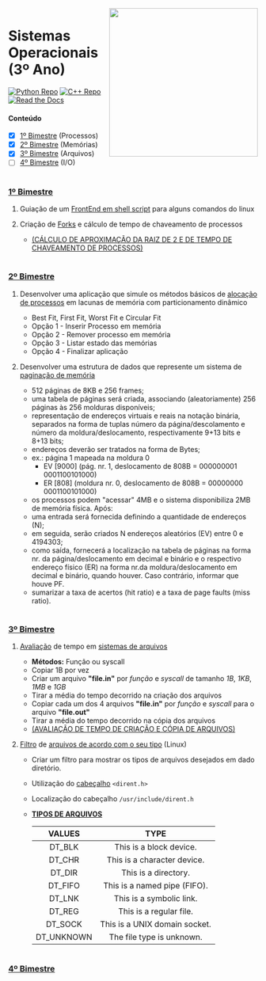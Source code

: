 <img align="right" width="300" height="300" src="https://upload.wikimedia.org/wikipedia/commons/3/35/Tux.svg">

# Sistemas Operacionais (3º Ano)

[![Python Repo](https://img.shields.io/badge/python%20repo-up%20to%20date-brightgreen.svg)](https://github.com/eduschadesoares/pythonCodes) [![C++ Repo](https://img.shields.io/badge/c++%20repo-up%20to%20date-blue.svg)](https://github.com/eduschadesoares/cCodes) [![Read the Docs](https://img.shields.io/badge/docs-check%20out-red.svg)](http://deinfo.uepg.br/~arion/MaterialDeApoio.html)


#### Conteúdo 
- [x] [1º Bimestre](#1º-bimestre) (Processos)
- [x] [2º Bimestre](#2º-bimestre) (Memórias)
- [x] [3º Bimestre](#3º-bimestre) (Arquivos)
- [ ] [4º Bimestre](#4º-bimestre) (I/O)
 
# 

### [1º Bimestre](https://github.com/eduschadesoares/sistemasOperacionais/tree/master/1%C2%BA%20Bimestre)
1) Guiação de um [FrontEnd em shell script](https://github.com/eduschadesoares/sistemasOperacionais/blob/master/1%C2%BA%20Bimestre/Trabalho%20Script/Trabalho_Script) para alguns comandos do linux


2) Criação de [Forks](https://github.com/eduschadesoares/sistemasOperacionais/blob/master/1%C2%BA%20Bimestre/Trabalho%20Fork/Trabalho_Fork.cpp) e cálculo de tempo de chaveamento de processos
   * [(CÁLCULO DE APROXIMAÇÃO DA RAIZ DE 2 E DE TEMPO DE CHAVEAMENTO DE PROCESSOS)](https://github.com/eduschadesoares/sistemasOperacionais/blob/master/1%C2%BA%20Bimestre/Trabalho%20Fork/Trabalho%20SO%20-%201%C2%BA%20Bimestre%20-%20Processos.pdf)

# 

### [2º Bimestre](https://github.com/eduschadesoares/sistemasOperacionais/tree/master/2%C2%BA%20Bimestre)
1) Desenvolver uma aplicação que simule os métodos básicos de [alocação de processos](https://github.com/eduschadesoares/sistemasOperacionais/tree/master/2%C2%BA%20Bimestre/Dynamic%20process%20allocator%20simulator) em lacunas de memória com particionamento dinâmico
   * Best Fit, First Fit, Worst Fit e Circular Fit  
   * Opção 1 - Inserir Processo em memória
   * Opção 2 - Remover processo em memória
   * Opção 3 - Listar estado das memórias
   * Opção 4 - Finalizar aplicação
   
   
2) Desenvolver uma estrutura de dados que represente um sistema de [paginação de memória](https://github.com/eduschadesoares/sistemasOperacionais/tree/master/2%C2%BA%20Bimestre/Pagina%C3%A7%C3%A3o)
   - 512 páginas de 8KB e 256 frames;
   - uma tabela de páginas será criada, associando (aleatoriamente) 256 páginas às 256 molduras disponíveis;
   - representação de endereços virtuais e reais na notação binária, separados na forma de tuplas número da página/descolamento e número da moldura/deslocamento, respectivamente 9+13 bits e 8+13 bits;
   - endereços deverão ser tratados na forma de Bytes;
   - ex.: página 1 mapeada na moldura 0
     - EV [9000] (pág. nr. 1, deslocamento de 808B = 000000001 0001100101000)
     - ER [808] (moldura nr. 0, deslocamento de 808B = 00000000 0001100101000)
   - os processos podem "acessar" 4MB e o sistema disponibiliza 2MB de memória física.
Após:
   - uma entrada será fornecida definindo a quantidade de endereços (N);
   - em seguida, serão criados N endereços aleatórios (EV) entre 0 e 4194303;
   - como saída, fornecerá a localização na tabela de páginas na forma nr. da página/deslocamento em decimal e binário e o respectivo endereço físico (ER) na forma nr.da moldura/deslocamento em decimal e binário, quando houver. Caso contrário, informar que houve PF.
   - sumarizar a taxa de acertos (hit ratio) e a taxa de page faults (miss ratio).
  
# 

### [3º Bimestre](https://github.com/eduschadesoares/sistemasOperacionais/tree/master/3%C2%BA%20Bimestre)
1) [Avaliação](https://github.com/eduschadesoares/sistemasOperacionais/blob/master/3%C2%BA%20Bimestre/Cria%C3%A7%C3%A3o%20e%20C%C3%B3pias%20de%20Arquivos/Trabalho%20SO%20-%203%C2%BA%20Bimestre%20-%20Arquivos.pdf) de tempo em [sistemas de arquivos](https://github.com/eduschadesoares/sistemasOperacionais/blob/master/3%C2%BA%20Bimestre/Cria%C3%A7%C3%A3o%20e%20C%C3%B3pias%20de%20Arquivos/copiar.cpp)

   - **Métodos:** Função ou syscall
   - Copiar 1B por vez
   - Criar um arquivo **"file.in"** por *função* e *syscall* de tamanho *1B*, *1KB*, *1MB* e *1GB*
   - Tirar a média do tempo decorrido na criação dos arquivos
   - Copiar cada um dos 4 arquivos **"file.in"** por *função* e *syscall* para o arquivo **"file.out"**
   - Tirar a média do tempo decorrido na cópia dos arquivos
   - [(AVALIAÇÃO DE TEMPO DE CRIAÇÃO E CÓPIA DE ARQUIVOS)](https://github.com/eduschadesoares/sistemasOperacionais/blob/master/3%C2%BA%20Bimestre/Cria%C3%A7%C3%A3o%20e%20C%C3%B3pias%20de%20Arquivos/Trabalho%20SO%20-%203%C2%BA%20Bimestre%20-%20Arquivos.pdf)


2) [Filtro](https://github.com/eduschadesoares/sistemasOperacionais/blob/master/3%C2%BA%20Bimestre/Tipos%20de%20Arquivos%20Linux/FilesType.cpp) de [arquivos de acordo com o seu tipo](https://github.com/eduschadesoares/sistemasOperacionais/tree/master/3%C2%BA%20Bimestre/Tipos%20de%20Arquivos%20Linux) (Linux)

    - Criar um filtro para mostrar os tipos de arquivos desejados em dado diretório.
    - Utilização do [cabeçalho](https://www.gnu.org/software/libc/manual/html_node/Directory-Entries.html) ```<dirent.h>```
    - Localização do cabeçalho ```/usr/include/dirent.h```
    
    - [**TIPOS DE ARQUIVOS**](https://www.systutorials.com/docs/linux/man/2-getdents/)
    
      | VALUES  | TYPE |
      | :---: | :---: | 
      | DT_BLK | This is a block device. |
      | DT_CHR | This is a character device. |
      | DT_DIR | This is a directory. |
      | DT_FIFO | This is a named pipe (FIFO). |
      | DT_LNK | This is a symbolic link. |
      | DT_REG | This is a regular file. |
      | DT_SOCK | This is a UNIX domain socket. |
      | DT_UNKNOWN | The file type is unknown. |
    
# 

### [4º Bimestre](https://github.com/eduschadesoares/sistemasOperacionais/tree/master/4%C2%BA%20Bimestre)
